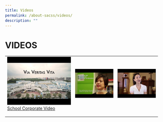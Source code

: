 ```yaml
---
title: Videos
permalink: /about-sacss/videos/
description: ""
---
```

# VIDEOS


|   |   |   |
|---|---|---|
|  ![](/images/About%20us/Videos/eNm1sI0AK1csd.jpg)<a href="https://www.youtube.com/watch?v=eNm1sI0AK1c" target="_blank">School Corporate Video</a> |![](/images/About%20us/Videos/GzAbrSS0PgEsd.jpg)  | ![](/images/About%20us/Videos/kRPPw2TPJS4sd.jpg)  |
|   |   |   |
|   |   |   |
|   |   |   |